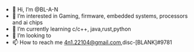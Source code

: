 - 👋 Hi, I’m @BL-A-N
- 👀 I’m interested in Gaming, firmware, embedded systems, processors and ai chips
- 🌱 I’m currently learning c/c++, java,rust,python
- 💞️ I’m looking to 
- 📫 How to reach me 4n1.22104@gmail.com,disc-[BLANK]#9781

<!---
BL-A-N/BL-A-N is a ✨ special ✨ repository because its `README.md` (this file) appears on your GitHub profile.
You can click the Preview link to take a look at your changes.
--->
